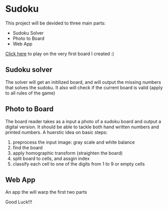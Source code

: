 # Sudoku

This project will be devided to three main parts:

- Sudoku Solver
- Photo to Board
- Web App

[Click here](https://levymatan.github.io/sudoku/) to play on the very first board I created :)

## Sudoku solver

The solver will get an initilized board, and will output the missing numbers that solves the sudoku.
It also will check if the current board is valid (apply to all rules of the game)

## Photo to Board

The board reader takes as a input a photo of a sudoku board and output a digital version.
It should be able to tackle both hand written numbers and printed numbers.
A huerstic idea on basic steps:

1. preprocess the input image: gray scale and white balance
2. find the board
3. apply homographic transform (straighten the board)
4. split board to cells, and assgin index
5. classify each cell to one of the digits from 1 to 9 or empty cells

## Web App

An app the will warp the first two parts

Good Luck!!!
